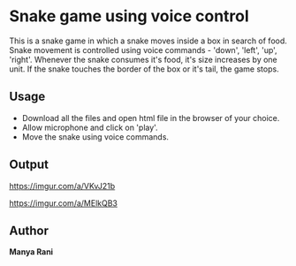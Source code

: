 # Snake game using voice control
This is a snake game in which a snake moves inside a box in search of food. Snake movement is controlled using voice commands - 'down', 'left', 'up', 'right'.
Whenever the snake consumes it's food, it's size increases by one unit.
If the snake touches the border of the box or it's tail, the game stops.

## **Usage**
* Download all the files and open html file in the browser of your choice.
* Allow microphone and click on 'play'.
* Move the snake using voice commands.

## **Output**

https://imgur.com/a/VKvJ21b

https://imgur.com/a/MElkQB3

## **Author**
**Manya Rani**
